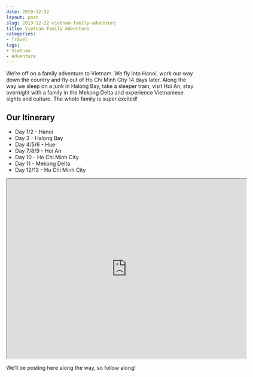 ```yaml
---
date: 2019-12-22
layout: post
slug: 2019-12-22-vietnam-family-adventure
title: Vietnam Family Adventure
categories:
- Travel
tags:
- Vietnam
- Adventure
---
```


We’re off on a family adventure to Vietnam. We fly into Hanoi, work our way down the country and fly out of Ho Chi Minh City 14 days later. Along the way we sleep on a junk in Halong Bay, take a sleeper train, visit Hoi An, stay overnight with a family in the Mekong Delta and experience Vietnamese sights and culture. The whole family is super excited!

## Our Itinerary

* Day 1/2 - Hanoi
* Day 3 - Halong Bay
* Day 4/5/6 - Hue
* Day 7/8/9 - Hoi An
* Day 10 - Ho Chi Minh City
* Day 11 - Mekong Delta
* Day 12/13 - Ho Chi Minh City

<iframe src="https://www.google.com/maps/d/embed?mid=1Bn7d7fIK0oTaZpr9DhdkXcU5BJd8JdWD" width="640" height="480"></iframe>

We’ll be posting here along the way, so follow along!
